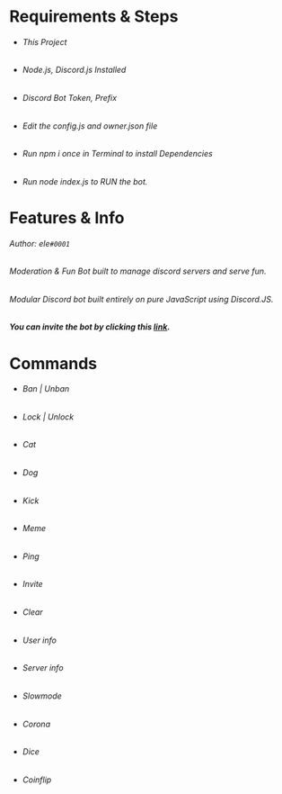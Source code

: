 # Requirements & Steps
- ###### This Project
- ###### Node.js, Discord.js Installed
- ###### Discord Bot Token, Prefix
- ###### Edit the config.js and owner.json file
- ###### Run npm i once in Terminal to install Dependencies
- ###### Run node index.js to RUN the bot.

# Features & Info

###### Author: ele`#0001               ` 
###### Moderation & Fun Bot built to manage discord servers and serve fun.
###### Modular Discord bot built entirely on pure JavaScript using Discord.JS.
###### **You can invite the bot by clicking this [link]('dsc.gg/lucasian').**

# Commands

- ###### Ban | Unban
- ###### Lock | Unlock
- ###### Cat
- ###### Dog
- ###### Kick
- ###### Meme
- ###### Ping
- ###### Invite
- ###### Clear
- ###### User info
- ###### Server info
- ###### Slowmode
- ###### Corona
- ###### Dice
- ###### Coinflip
